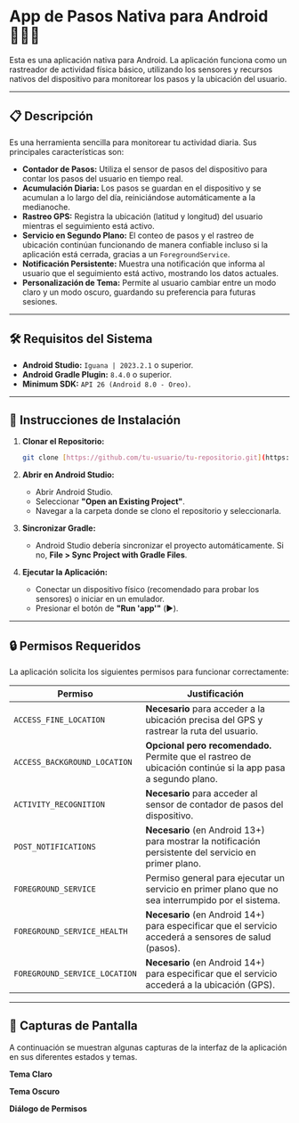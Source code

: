 # App de Pasos Nativa para Android 🏃‍♂️💨

Esta es una aplicación nativa para Android. La aplicación funciona como un rastreador de actividad física básico, utilizando los sensores y recursos nativos del dispositivo para monitorear los pasos y la ubicación del usuario.



---

## 📋 Descripción

Es una herramienta sencilla para monitorear tu actividad diaria. Sus principales características son:

* **Contador de Pasos:** Utiliza el sensor de pasos del dispositivo para contar los pasos del usuario en tiempo real.
* **Acumulación Diaria:** Los pasos se guardan en el dispositivo y se acumulan a lo largo del día, reiniciándose automáticamente a la medianoche.
* **Rastreo GPS:** Registra la ubicación (latitud y longitud) del usuario mientras el seguimiento está activo.
* **Servicio en Segundo Plano:** El conteo de pasos y el rastreo de ubicación continúan funcionando de manera confiable incluso si la aplicación está cerrada, gracias a un `ForegroundService`.
* **Notificación Persistente:** Muestra una notificación que informa al usuario que el seguimiento está activo, mostrando los datos actuales.
* **Personalización de Tema:** Permite al usuario cambiar entre un modo claro y un modo oscuro, guardando su preferencia para futuras sesiones.

---

## 🛠️ Requisitos del Sistema

* **Android Studio:** `Iguana | 2023.2.1` o superior.
* **Android Gradle Plugin:** `8.4.0` o superior.
* **Minimum SDK:** `API 26 (Android 8.0 - Oreo)`.

---

## 🚀 Instrucciones de Instalación

1.  **Clonar el Repositorio:**
    ```bash
    git clone [https://github.com/tu-usuario/tu-repositorio.git](https://github.com/tu-usuario/tu-repositorio.git)
    ```

2.  **Abrir en Android Studio:**
    * Abrir Android Studio.
    * Seleccionar **"Open an Existing Project"**.
    * Navegar a la carpeta donde se clono el repositorio y seleccionarla.

3.  **Sincronizar Gradle:**
    * Android Studio debería sincronizar el proyecto automáticamente. Si no, **File > Sync Project with Gradle Files**.

4.  **Ejecutar la Aplicación:**
    * Conectar un dispositivo físico (recomendado para probar los sensores) o iniciar en un emulador.
    * Presionar el botón de **"Run 'app'"** (▶️).

---

## 🔒 Permisos Requeridos

La aplicación solicita los siguientes permisos para funcionar correctamente:

| Permiso                                     | Justificación                                                                                             |
| ------------------------------------------- | --------------------------------------------------------------------------------------------------------- |
| `ACCESS_FINE_LOCATION`                      | **Necesario** para acceder a la ubicación precisa del GPS y rastrear la ruta del usuario.                 |
| `ACCESS_BACKGROUND_LOCATION`                | **Opcional pero recomendado.** Permite que el rastreo de ubicación continúe si la app pasa a segundo plano. |
| `ACTIVITY_RECOGNITION`                      | **Necesario** para acceder al sensor de contador de pasos del dispositivo.                                  |
| `POST_NOTIFICATIONS`                        | **Necesario** (en Android 13+) para mostrar la notificación persistente del servicio en primer plano.     |
| `FOREGROUND_SERVICE`                        | Permiso general para ejecutar un servicio en primer plano que no sea interrumpido por el sistema.         |
| `FOREGROUND_SERVICE_HEALTH`                 | **Necesario** (en Android 14+) para especificar que el servicio accederá a sensores de salud (pasos).       |
| `FOREGROUND_SERVICE_LOCATION`               | **Necesario** (en Android 14+) para especificar que el servicio accederá a la ubicación (GPS).            |

---

## 📸 Capturas de Pantalla

A continuación se muestran algunas capturas de la interfaz de la aplicación en sus diferentes estados y temas.

**Tema Claro**


**Tema Oscuro**


**Diálogo de Permisos**

